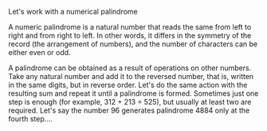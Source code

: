 Let's work with a numerical palindrome

A numeric palindrome is a natural number that reads the same from left to right and from right to left. In other words, it differs in the symmetry of the record (the arrangement of numbers), and the number of characters can be either even or odd.



A palindrome can be obtained as a result of operations on other numbers. Take any natural number and add it to the reversed number, that is, written in the same digits, but in reverse order. Let's do the same action with the resulting sum and repeat it until a palindrome is formed. Sometimes just one step is enough (for example, 312 + 213 = 525), but usually at least two are required. Let's say the number 96 generates palindrome 4884 only at the fourth step....